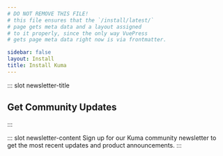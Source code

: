 ```yaml
---
# DO NOT REMOVE THIS FILE!
# this file ensures that the `/install/latest/`
# page gets meta data and a layout assigned
# to it properly, since the only way VuePress
# gets page meta data right now is via frontmatter.

sidebar: false
layout: Install
title: Install Kuma
---
```


<!-- newsletter -->

::: slot newsletter-title

## Get Community Updates

:::

::: slot newsletter-content
Sign up for our Kuma community newsletter to get the most recent updates and product announcements.
:::